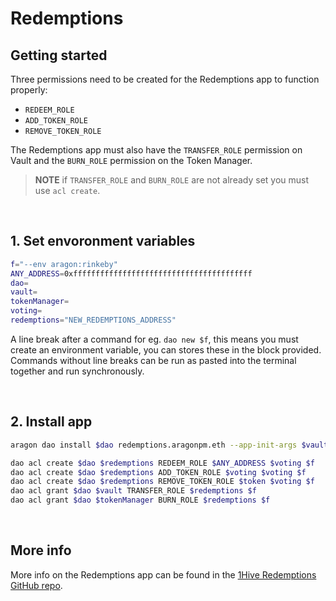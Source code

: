# Redemptions

## Getting started

Three permissions need to be created for the Redemptions app to function properly:

* `REDEEM_ROLE`
* `ADD_TOKEN_ROLE`
* `REMOVE_TOKEN_ROLE`

The Redemptions app must also have the `TRANSFER_ROLE` permission on Vault and the `BURN_ROLE` permission on the Token Manager.

> **NOTE** if `TRANSFER_ROLE` and `BURN_ROLE` are not already set you must use `acl create`.

<br>

## 1. Set envoronment variables 

```bash
f="--env aragon:rinkeby"
ANY_ADDRESS=0xffffffffffffffffffffffffffffffffffffffff
dao=
vault=
tokenManager=
voting=
redemptions="NEW_REDEMPTIONS_ADDRESS"
```

A line break after a command for eg. `dao new $f`, this means you must create an environment variable, you can stores these in the block provided. Commands without line breaks can be run as pasted into the terminal together and run synchronously.

<br>

## 2. Install app

```bash
aragon dao install $dao redemptions.aragonpm.eth --app-init-args $vault $tokenManager ["'Redemable_Token_Address1', 'Redemable_Token_Address2'"] $f

dao acl create $dao $redemptions REDEEM_ROLE $ANY_ADDRESS $voting $f
dao acl create $dao $redemptions ADD_TOKEN_ROLE $voting $voting $f
dao acl create $dao $redemptions REMOVE_TOKEN_ROLE $token $voting $f
dao acl grant $dao $vault TRANSFER_ROLE $redemptions $f
dao acl grant $dao $tokenManager BURN_ROLE $redemptions $f
```

<br>

## More info

More info on the Redemptions app can be found in the [1Hive Redemptions GitHub repo](https://github.com/1Hive/redemptions-app).
